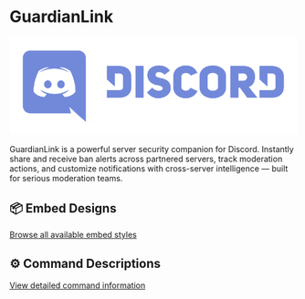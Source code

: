 # GuardianLink

![Discord](images/discord.png)

GuardianLink is a powerful server security companion for Discord. Instantly share and receive ban alerts across partnered servers, track moderation actions, and customize notifications with cross-server intelligence — built for serious moderation teams.



## 📦 Embed Designs
[Browse all available embed styles](https://github.com/afteryparty/Afterparty-Legal-Documentation/blob/main/GuardianLink-Network/readme/embde_designs.md)

## ⚙️ Command Descriptions
[View detailed command information](readme/commands.md)
